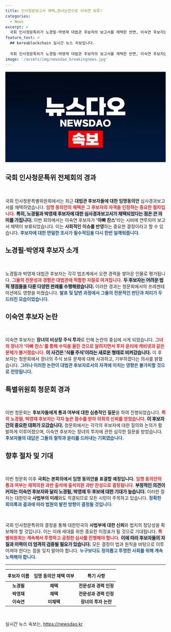```yaml
---
title: 인사청문보고서 채택…장녀논란으로 이숙연 보류!
categories:
  - News
excerpt: >
  국회 인사청문특위가 노경필·박영재 대법관 후보자의 보고서를 채택한 반면, 이숙연 후보자는 아빠찬스 시세차익 논란으로 보고서가 보류됐다. 이 사건의 전말은 무엇인지, 청문회에서의 발언과 향후 임명 동의안 표결 결과는? 클릭해 확인해보세요!
feature_text: >
  ## koreablockchain 실시간 뉴스 속보입니다.

  국회 인사청문특위가 노경필·박영재 대법관 후보자의 보고서를 채택한 반면, 이숙연 후보자는 아빠찬스 시세차익 논란으로 보고서가 보류됐다. 이 사건의 전말은 무엇인지, 청문회에서의 발언과 향후 임명 동의안 표결 결과는? 클릭해 확인해보세요!
image: '/assets/img/newsdao_breakingnews.jpg'
---
```


<p><img src="/assets/img/newsdao_breakingnews.jpg" alt="koreablockchain 속보" /></p>

<h2 data-ke-size="size26">국회 인사청문특위 전체회의 경과</h2>

<p data-ke-size="size16">&nbsp;</p>

<p>국회 인사청문특별위원회에서는 최근 <strong>대법관 후보자들에 대한 임명동의안</strong> 심사경과보고서를 채택하였습니다. <b><span style="color: #ee2323;">임명 동의안의 채택은 그 후보자의 자격을 인정하는 중요한 절차입니다.</span></b> <b><span style="background-color: #21538527;">특히, 노경필과 박영재 후보자에 대한 심사경과보고서가 채택되었다는 점은 큰 의미를 가집니다.</span></b> 이번 회의에서는 이숙연 후보자가 <strong>'아빠 찬스'</strong>라는 시비에 연루되어 보고서 채택이 보류되었습니다. 이는 <strong>사회적인 이슈를 반영</strong>하는 중요한 결정이라고 할 수 있습니다. <b><span style="color: #1a5490;">후보자에 대한 면밀한 조사가 필수적임을 다시 한번 일깨워줍니다.</span></b></p>

<h2 data-ke-size="size26">노경필·박영재 후보자 소개</h2>

<p data-ke-size="size16">&nbsp;</p>

<p>노경필과 박영재 대법관 후보자는 각각 법조계에서 오랜 경력을 쌓아온 인물로 평가됩니다. <b><span style="color: #ee2323;">그들의 전문성과 경험은 대법관에 적합한 자질로 여겨집니다.</span></b> <b><span style="background-color: #21538527;">두 후보자는 어려운 법적 쟁점들을 다룬 다양한 판례를 수행해왔습니다.</span></b> 이러한 경과는 청문회에서의 프레젠테이션에도 영향을 미쳤습니다. <b><span style="color: #1a5490;">발표 및 답변 과정에서 그들의 전문적인 판단과 처리가 두드러진 모습이었습니다.</span></b></p>

<h2 data-ke-size="size26">이숙연 후보자 논란</h2>

<p data-ke-size="size16">&nbsp;</p>

<p>이숙연 후보자는 <strong>장녀의 비상장 주식 투자</strong>로 인해 논란의 중심에 서게 되었습니다. <b><span style="color: #ee2323;">그녀의 장녀가 '아빠 찬스'를 통해 수익을 올린 것으로 알려지면서 투자 윤리에 캐비넷과 같은 문제가 불거졌습니다.</span></b> <b><span style="background-color: #21538527;">이 사건은 '식물 주식'이라는 새로운 형태로 비켜갔습니다.</span></b> 이 후보자는 청문회에서 장녀의 주식 보유 문제에 대해 사과하고, 기부하겠다는 의사를 밝혔습니다. <b><span style="color: #1a5490;">그러나 이러한 논란이 대법관 후보자로서의 자격에 미치는 영향은 불가피할 것으로 전망됩니다.</span></b></p>

<h2 data-ke-size="size26">특별위원회 청문회 경과</h2>

<p data-ke-size="size16">&nbsp;</p>

<p>이번 청문회는 <strong>후보자들에게 통과 여부에 대한 심층적인 질문</strong>을 하여 진행되었습니다. <b><span style="color: #ee2323;">특히 노경필, 박영재 후보자는 각자 높은 점수를 받아 의회의 신뢰를 얻었습니다.</span></b> <b><span style="background-color: #21538527;">이 후보자 간의 중요한 대화가 오갔습니다.</span></b> 청문회에서는 각각의 후보자에 대한 질의와 논의가 활발하게 이루어졌으며, 이숙연 후보자는 장녀의 투자에 관한 심각한 질문을 받았습니다. <b><span style="color: #1a5490;">후보자들의 대답은 그들의 철학과 윤리를 드러내는 기회였습니다.</span></b></p>

<h2 data-ke-size="size26">향후 절차 및 기대</h2>

<p data-ke-size="size16">&nbsp;</p>

<p>이번 청문회 이후 <strong>국회는 본회의에서 임명 동의안을 표결할 예정입니다.</strong> <b><span style="color: #ee2323;">임명 동의안의 통과 여부는 재적의원 과반 출석에 출석의원 과반 찬성으로 결정됩니다.</span></b> <b><span style="background-color: #21538527;">부정적인 의견이 커지는 이숙연 후보자와 달리 노경필, 박영재 두 후보에 대한 기대가 높습니다.</span></b> 이러한 절차는 대한민국 <strong>사법부의 미래</strong>와도 직결되므로 모든 시민이 주목하고 있습니다. <b><span style="color: #1a5490;">정확한 회의록과 결과에 따라 법원의 발전 방향이 결정될 것입니다.</span></b></p>

<p data-ke-size="size16">&nbsp;</p>

<p>국회 인사청문특위의 결정을 통해 대한민국의 <strong>사법부에 대한 신뢰</strong>와 법치의 정당성을 확보해야 할 것입니다. 이는 미래 세대를 위한 중요한 이정표가 될 것으로 기대됩니다. <b><span style="color: #ee2323;">특별위원회는 계속해서 투명하고 공정한 심사를 진행해야 합니다.</span></b> <b><span style="background-color: #21538527;">이에 따라 후보자들의 자질과 이력이 더 엄격히 검증될 필요가 있습니다.</span></b> 모든 결정이 법과 원칙을 바탕으로 이루어져야 한다는 점을 잊지 말아야 합니다. <b><span style="color: #1a5490;">누구보다도 정의롭고 투명한 사회를 위해 계속 노력해야 합니다.</span></b></p>

<hr>

<table style="width: 100%; border-collapse: collapse;">
    <thead>
        <tr>
            <th style="text-align: center; height: 30px;"><b>후보자 이름</b></th>
            <th style="text-align: center; height: 30px;"><b>임명 동의안 채택 여부</b></th>
            <th style="text-align: center; height: 30px;"><b>특기 사항</b></th>
        </tr>
    </thead>
    <tbody>
        <tr>
            <td style="text-align: center; height: 17px;"><b>노경필</b></td>
            <td style="text-align: center; height: 17px;"><b>채택</b></td>
            <td style="text-align: center; height: 17px;"><b>전문성과 경력 인정</b></td>
        </tr>
        <tr>
            <td style="text-align: center; height: 17px;"><b>박영재</b></td>
            <td style="text-align: center; height: 17px;"><b>채택</b></td>
            <td style="text-align: center; height: 17px;"><b>전문성과 경력 인정</b></td>
        </tr>
        <tr>
            <td style="text-align: center; height: 17px;"><b>이숙연</b></td>
            <td style="text-align: center; height: 17px;"><b>미채택</b></td>
            <td style="text-align: center; height: 17px;"><b>장녀의 투자 논란</b></td>
        </tr>
    </tbody>
</table>

<p data-ke-size="size16">&nbsp;</p>
실시간 뉴스 속보는, <a href="https://newsdao.kr" rel="dofollow">https://newsdao.kr</a>


